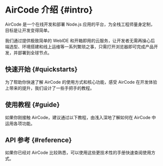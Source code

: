 # AirCode 介绍 {#intro}

AirCode 是一个在线开发和部署 Node.js 应用的平台，为全栈工程师量身定制，目标是让开发变得简单。

我们通过提供极致简单的 WebIDE 和开箱即用的云服务，让开发者无需再操心后端选型、环境搭建和线上运维等一系列繁琐之事，只需打开浏览器即可完成产品开发，并部署到全球节点。

## 快速开始 {#quickstarts}

为了帮助你快速了解 AirCode 的使用方式和核心功能，感受 AirCode 在开发体验上带来的提升，我们设计了一些手把手的教程。

<ListBoxContainer>
<ListBox
  title="快速上手"
  link="/cn/getting-started/"
  description="只用 5 分钟，开发并发布一个 Hello World 线上后端接口，快速认识云函数"
/>
<ListBox
  title="数据库入门"
  link="/cn/getting-started/database"
  description="跟随这个简单的教程，学会如何在 AirCode 的云函数中进行数据库操作"
/>
<ListBox
  title="文件存储入门"
  link="/cn/getting-started/files"
  description="一行代码上传文件，并得到一个 CDN 加速的访问地址"
/>
</ListBoxContainer>

## 使用教程 {#guide}

如果你刚接触 AirCode，建议通过以下教程，由浅入深地了解如何在 AirCode 中运用各项功能。

<ListBoxContainer>
<ListBox
  title="云函数"
  link="/cn/guide/functions/"
  description="使用 Node.js 编写代码，在线测试并极速发布为线上接口"
/>
<ListBox
  title="数据库"
  link="/cn/guide/database/"
  description="直接在云函数中调用接口，完成增删改查或更高级的数据操作"
/>
<ListBox
  title="文件存储"
  link="/cn/guide/files/"
  description="上传、下载、删除文件，都只需要一行代码，还有自带的 CDN 加速功能"
/>
<!-- <ListBox
  title="应用管理"
  link="/cn/guide/apps/manage"
  description="了解如何创建、管理、转移或删除一个 AirCode 应用"
/>
<ListBox
  title="账号管理"
  link="/cn/guide/accounts/create"
  description="管理你在 AirCode 的登录方式，并针对个人账号内容进行设置"
/> -->
<ListBox
  title="常见问题"
  link="/cn/about/faq"
  description="使用 AirCode 中可能会遇到的一些问题，在此寻求解决方案"
/>
<ListBox
  title="资源限制"
  link="/cn/about/limits"
  description="查看不同套餐情况下资源数限制，以及如何更改或提高限额"
/>
</ListBoxContainer>

## API 参考 {#reference}

如果你已经对 AirCode 比较熟悉，可以使用这些更技术性的手册快速查阅使用方式。

<ListBoxContainer>
<ListBox
  link="/cn/reference/server/functions-runtime"
  title="云函数运行时"
  description="关于云函数 Node.js 版本、超时时间、环境变量、自动扩缩容、冷启动等的说明"
/>
<ListBox
  link="/cn/reference/server/functions-api"
  title="云函数 API"
  description="关于函数模板、params 及 context 的定义"
/>
<ListBox
  title="数据库 API"
  link="/cn/reference/server/database-api"
  description="关于 aircode.db 的所有接口定义"
/>
<ListBox
  title="文件存储 API"
  link="/cn/reference/server/files-api"
  description="关于 aircode.files 的所有接口定义"
/>
<ListBox
  title="错误索引"
  link="/cn/errors/"
  description="AirCode 中所有平台错误和服务错误码的索引，快速找到错误原因和解决方案"
/>
</ListBoxContainer>

<!-- ## 最佳实践 -->

